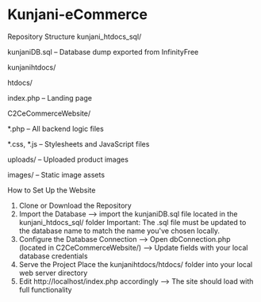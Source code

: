 # Kunjani-eCommerce


Repository Structure
kunjani_htdocs_sql/

kunjaniDB.sql – Database dump exported from InfinityFree

kunjanihtdocs/

htdocs/

index.php – Landing page

C2CeCommerceWebsite/

*.php – All backend logic files

*.css, *.js – Stylesheets and JavaScript files

uploads/ – Uploaded product images

images/ – Static image assets



How to Set Up the Website
1. Clone or Download the Repository
2. Import the Database
--> import the kunjaniDB.sql file located in the kunjani_htdocs_sql/ folder
Important: The .sql file must be updated to the database name to match the name you've chosen locally.
3. Configure the Database Connection
--> Open dbConnection.php (located in C2CeCommerceWebsite/)
--> Update fields with your local database credentials
4. Serve the Project
Place the kunjanihtdocs/htdocs/ folder into your local web server directory
5. Edit http://localhost/index.php accordingly
--> The site should load with full functionality
